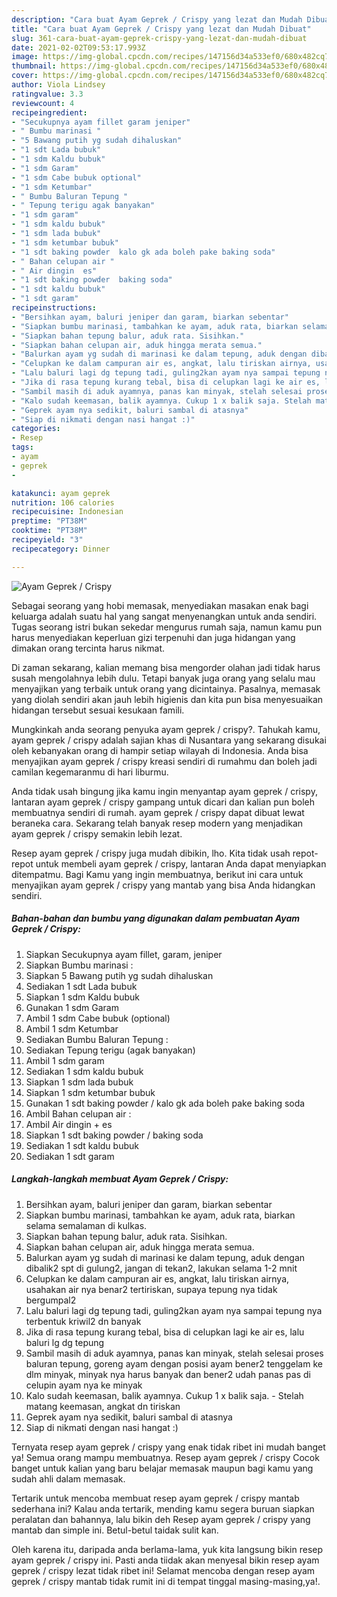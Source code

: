 ```yaml
---
description: "Cara buat Ayam Geprek / Crispy yang lezat dan Mudah Dibuat"
title: "Cara buat Ayam Geprek / Crispy yang lezat dan Mudah Dibuat"
slug: 361-cara-buat-ayam-geprek-crispy-yang-lezat-dan-mudah-dibuat
date: 2021-02-02T09:53:17.993Z
image: https://img-global.cpcdn.com/recipes/147156d34a533ef0/680x482cq70/ayam-geprek-crispy-foto-resep-utama.jpg
thumbnail: https://img-global.cpcdn.com/recipes/147156d34a533ef0/680x482cq70/ayam-geprek-crispy-foto-resep-utama.jpg
cover: https://img-global.cpcdn.com/recipes/147156d34a533ef0/680x482cq70/ayam-geprek-crispy-foto-resep-utama.jpg
author: Viola Lindsey
ratingvalue: 3.3
reviewcount: 4
recipeingredient:
- "Secukupnya ayam fillet garam jeniper"
- " Bumbu marinasi "
- "5 Bawang putih yg sudah dihaluskan"
- "1 sdt Lada bubuk"
- "1 sdm Kaldu bubuk"
- "1 sdm Garam"
- "1 sdm Cabe bubuk optional"
- "1 sdm Ketumbar"
- " Bumbu Baluran Tepung "
- " Tepung terigu agak banyakan"
- "1 sdm garam"
- "1 sdm kaldu bubuk"
- "1 sdm lada bubuk"
- "1 sdm ketumbar bubuk"
- "1 sdt baking powder  kalo gk ada boleh pake baking soda"
- " Bahan celupan air "
- " Air dingin  es"
- "1 sdt baking powder  baking soda"
- "1 sdt kaldu bubuk"
- "1 sdt garam"
recipeinstructions:
- "Bersihkan ayam, baluri jeniper dan garam, biarkan sebentar"
- "Siapkan bumbu marinasi, tambahkan ke ayam, aduk rata, biarkan selama semalaman di kulkas."
- "Siapkan bahan tepung balur, aduk rata. Sisihkan."
- "Siapkan bahan celupan air, aduk hingga merata semua."
- "Balurkan ayam yg sudah di marinasi ke dalam tepung, aduk dengan dibalik2 spt di gulung2, jangan di tekan2, lakukan selama 1-2 mnit"
- "Celupkan ke dalam campuran air es, angkat, lalu tiriskan airnya, usahakan air nya benar2 tertiriskan, supaya tepung nya tidak bergumpal2"
- "Lalu baluri lagi dg tepung tadi, guling2kan ayam nya sampai tepung nya terbentuk kriwil2 dn banyak"
- "Jika di rasa tepung kurang tebal, bisa di celupkan lagi ke air es, lalu baluri lg dg tepung"
- "Sambil masih di aduk ayamnya, panas kan minyak, stelah selesai proses baluran tepung, goreng ayam dengan posisi ayam bener2 tenggelam ke dlm minyak, minyak nya harus banyak dan bener2 udah panas pas di celupin ayam nya ke minyak"
- "Kalo sudah keemasan, balik ayamnya. Cukup 1 x balik saja. Stelah matang keemasan, angkat dn tiriskan"
- "Geprek ayam nya sedikit, baluri sambal di atasnya"
- "Siap di nikmati dengan nasi hangat :)"
categories:
- Resep
tags:
- ayam
- geprek
- 

katakunci: ayam geprek  
nutrition: 106 calories
recipecuisine: Indonesian
preptime: "PT38M"
cooktime: "PT38M"
recipeyield: "3"
recipecategory: Dinner

---
```



![Ayam Geprek / Crispy](https://img-global.cpcdn.com/recipes/147156d34a533ef0/680x482cq70/ayam-geprek-crispy-foto-resep-utama.jpg)

Sebagai seorang yang hobi memasak, menyediakan masakan enak bagi keluarga adalah suatu hal yang sangat menyenangkan untuk anda sendiri. Tugas seorang istri bukan sekedar mengurus rumah saja, namun kamu pun harus menyediakan keperluan gizi terpenuhi dan juga hidangan yang dimakan orang tercinta harus nikmat.

Di zaman  sekarang, kalian memang bisa mengorder olahan jadi tidak harus susah mengolahnya lebih dulu. Tetapi banyak juga orang yang selalu mau menyajikan yang terbaik untuk orang yang dicintainya. Pasalnya, memasak yang diolah sendiri akan jauh lebih higienis dan kita pun bisa menyesuaikan hidangan tersebut sesuai kesukaan famili. 



Mungkinkah anda seorang penyuka ayam geprek / crispy?. Tahukah kamu, ayam geprek / crispy adalah sajian khas di Nusantara yang sekarang disukai oleh kebanyakan orang di hampir setiap wilayah di Indonesia. Anda bisa menyajikan ayam geprek / crispy kreasi sendiri di rumahmu dan boleh jadi camilan kegemaranmu di hari liburmu.

Anda tidak usah bingung jika kamu ingin menyantap ayam geprek / crispy, lantaran ayam geprek / crispy gampang untuk dicari dan kalian pun boleh membuatnya sendiri di rumah. ayam geprek / crispy dapat dibuat lewat beraneka cara. Sekarang telah banyak resep modern yang menjadikan ayam geprek / crispy semakin lebih lezat.

Resep ayam geprek / crispy juga mudah dibikin, lho. Kita tidak usah repot-repot untuk membeli ayam geprek / crispy, lantaran Anda dapat menyiapkan ditempatmu. Bagi Kamu yang ingin membuatnya, berikut ini cara untuk menyajikan ayam geprek / crispy yang mantab yang bisa Anda hidangkan sendiri.

<!--inarticleads1-->

##### Bahan-bahan dan bumbu yang digunakan dalam pembuatan Ayam Geprek / Crispy:

1. Siapkan Secukupnya ayam fillet, garam, jeniper
1. Siapkan  Bumbu marinasi :
1. Siapkan 5 Bawang putih yg sudah dihaluskan
1. Sediakan 1 sdt Lada bubuk
1. Siapkan 1 sdm Kaldu bubuk
1. Gunakan 1 sdm Garam
1. Ambil 1 sdm Cabe bubuk (optional)
1. Ambil 1 sdm Ketumbar
1. Sediakan  Bumbu Baluran Tepung :
1. Sediakan  Tepung terigu (agak banyakan)
1. Ambil 1 sdm garam
1. Sediakan 1 sdm kaldu bubuk
1. Siapkan 1 sdm lada bubuk
1. Siapkan 1 sdm ketumbar bubuk
1. Gunakan 1 sdt baking powder / kalo gk ada boleh pake baking soda
1. Ambil  Bahan celupan air :
1. Ambil  Air dingin + es
1. Siapkan 1 sdt baking powder / baking soda
1. Sediakan 1 sdt kaldu bubuk
1. Sediakan 1 sdt garam




<!--inarticleads2-->

##### Langkah-langkah membuat Ayam Geprek / Crispy:

1. Bersihkan ayam, baluri jeniper dan garam, biarkan sebentar
1. Siapkan bumbu marinasi, tambahkan ke ayam, aduk rata, biarkan selama semalaman di kulkas.
1. Siapkan bahan tepung balur, aduk rata. Sisihkan.
1. Siapkan bahan celupan air, aduk hingga merata semua.
1. Balurkan ayam yg sudah di marinasi ke dalam tepung, aduk dengan dibalik2 spt di gulung2, jangan di tekan2, lakukan selama 1-2 mnit
1. Celupkan ke dalam campuran air es, angkat, lalu tiriskan airnya, usahakan air nya benar2 tertiriskan, supaya tepung nya tidak bergumpal2
1. Lalu baluri lagi dg tepung tadi, guling2kan ayam nya sampai tepung nya terbentuk kriwil2 dn banyak
1. Jika di rasa tepung kurang tebal, bisa di celupkan lagi ke air es, lalu baluri lg dg tepung
1. Sambil masih di aduk ayamnya, panas kan minyak, stelah selesai proses baluran tepung, goreng ayam dengan posisi ayam bener2 tenggelam ke dlm minyak, minyak nya harus banyak dan bener2 udah panas pas di celupin ayam nya ke minyak
1. Kalo sudah keemasan, balik ayamnya. Cukup 1 x balik saja. - Stelah matang keemasan, angkat dn tiriskan
1. Geprek ayam nya sedikit, baluri sambal di atasnya
1. Siap di nikmati dengan nasi hangat :)




Ternyata resep ayam geprek / crispy yang enak tidak ribet ini mudah banget ya! Semua orang mampu membuatnya. Resep ayam geprek / crispy Cocok banget untuk kalian yang baru belajar memasak maupun bagi kamu yang sudah ahli dalam memasak.

Tertarik untuk mencoba membuat resep ayam geprek / crispy mantab sederhana ini? Kalau anda tertarik, mending kamu segera buruan siapkan peralatan dan bahannya, lalu bikin deh Resep ayam geprek / crispy yang mantab dan simple ini. Betul-betul taidak sulit kan. 

Oleh karena itu, daripada anda berlama-lama, yuk kita langsung bikin resep ayam geprek / crispy ini. Pasti anda tiidak akan menyesal bikin resep ayam geprek / crispy lezat tidak ribet ini! Selamat mencoba dengan resep ayam geprek / crispy mantab tidak rumit ini di tempat tinggal masing-masing,ya!.

